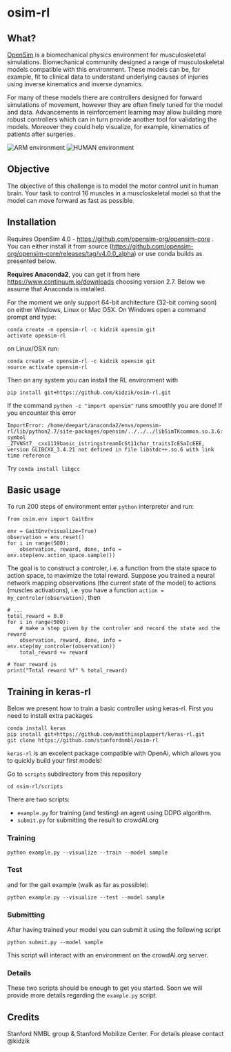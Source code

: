 # osim-rl

## What?

[OpenSim](https://github.com/opensim-org/opensim-core) is a biomechanical physics environment for musculoskeletal simulations. Biomechanical community designed a range of musculoskeletal models compatible with this environment. These models can be, for example, fit to clinical data to understand underlying causes of injuries using inverse kinematics and inverse dynamics.

For many of these models there are controllers designed for forward simulations of movement, however they are often finely tuned for the model and data. Advancements in reinforcement learning may allow building more robust controllers which can in turn provide another tool for validating the models. Moreover they could help visualize, for example, kinematics of patients after surgeries.

![ARM environment](https://github.com/kidzik/osim-rl/blob/master/demo/arm.gif)
![HUMAN environment](https://github.com/kidzik/osim-rl/blob/master/demo/stand.gif)

## Objective

The objective of this challenge is to model the motor control unit in human brain. Your task to control 16 muscles in a muscloskeletal model so that the model can move forward as fast as possible.

## Installation

Requires OpenSim 4.0 - https://github.com/opensim-org/opensim-core . You can either install it from source (https://github.com/opensim-org/opensim-core/releases/tag/v4.0.0_alpha) or use conda builds as presented below.

**Requires Anaconda2**, you can get it from here https://www.continuum.io/downloads choosing version 2.7.
Below we assume that Anaconda is installed.

For the moment we only support 64-bit architecture (32-bit coming soon) on either Windows, Linux or Mac OSX. On Windows open a command prompt and type:
    
    conda create -n opensim-rl -c kidzik opensim git
    activate opensim-rl

on Linux/OSX run:

    conda create -n opensim-rl -c kidzik opensim git
    source activate opensim-rl

Then on any system you can install the RL environment with

    pip install git+https://github.com/kidzik/osim-rl.git
    
If the command `python -c "import opensim"` runs smoothly you are done! If you encounter this error

    ImportError: /home/deepart/anaconda2/envs/opensim-rl/lib/python2.7/site-packages/opensim/../../../libSimTKcommon.so.3.6: symbol _ZTVNSt7__cxx1119basic_istringstreamIcSt11char_traitsIcESaIcEEE, version GLIBCXX_3.4.21 not defined in file libstdc++.so.6 with link time reference
    
Try `conda install libgcc`

## Basic usage

To run 200 steps of environment enter `python` interpreter and run:

    from osim.env import GaitEnv

    env = GaitEnv(visualize=True)
    observation = env.reset()
    for i in range(500):
        observation, reward, done, info = env.step(env.action_space.sample())

The goal is to construct a controler, i.e. a function from the state space to action space, to maximize the total reward. Suppose you trained a neural network mapping observations (the current state of the model) to actions (muscles activations), i.e. you have a function `action = my_controler(observation)`, then 

    # ...
    total_reward = 0.0
    for i in range(500):
        # make a step given by the controler and record the state and the reward
        observation, reward, done, info = env.step(my_controler(observation)) 
        total_reward += reward
    
    # Your reward is
    print("Total reward %f" % total_reward)

## Training in keras-rl

Below we present how to train a basic controller using keras-rl. First you need to install extra packages

    conda install keras
    pip install git+https://github.com/matthiasplappert/keras-rl.git
    git clone https://github.com/stanfordnmbl/osim-rl
    
`keras-rl` is an excelent package compatible with OpenAi, which allows you to quickly build your first models!

Go to `scripts` subdirectory from this repository
    
    cd osim-rl/scripts

There are two scripts:
* `example.py` for training (and testing) an agent using DDPG algorithm. 
* `submit.py` for submitting the result to crowdAI.org

### Training

    python example.py --visualize --train --model sample
    
### Test

and for the gait example (walk as far as possible):

    python example.py --visualize --test --model sample

### Submitting

After having trained your model you can submit it using the following script

    python submit.py --model sample

This script will interact with an environment on the crowdAI.org server.

### Details

These two scripts should be enough to get you started. Soon we will provide more details regarding the `example.py` script.

## Credits

Stanford NMBL group & Stanford Mobilize Center. For details please contact @kidzik
